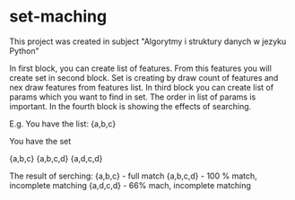 # set-maching
This project was created in subject "Algorytmy i struktury danych w jezyku Python"

In first block, you can create list of features. 
From this features you will create set in second block. Set is creating by draw count of features and nex draw features from features list. In third block you can create list of params which you want to find in set. The order in list of params is important. In the fourth block is showing the effects of searching. 

E.g.
You have the list:
{a,b,c}

You have the set

{a,b,c}
{a,b,c,d}
{a,d,c,d}

The result of serching:
{a,b,c} - full match
{a,b,c,d} - 100 % match, incomplete matching
{a,d,c,d} - 66% mach, incomplete matching
